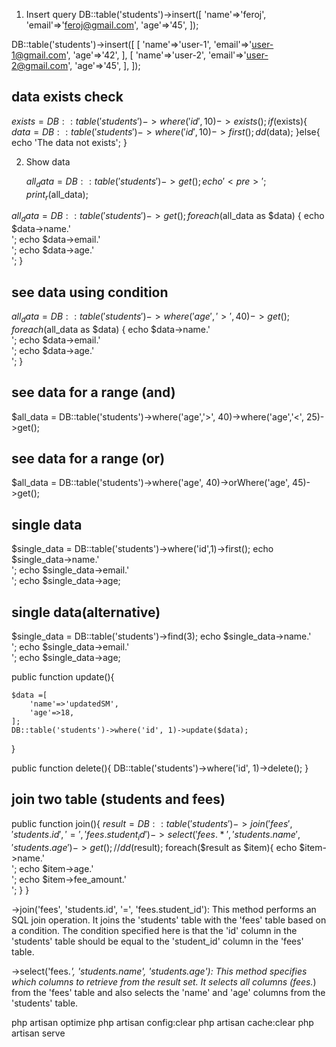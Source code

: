 

1. Insert query
  DB::table('students')->insert([
            'name'=>'feroj',
             'email'=>'feroj@gmail.com',
            'age'=>'45',
         ]);

 DB::table('students')->insert([
            [
            'name'=>'user-1',
            'email'=>'user-1@gmail.com',
            'age'=>'42',
           ],
            [
            'name'=>'user-2',
            'email'=>'user-2@gmail.com',
            'age'=>'45',
            ],
    ]);
## data exists check 

$exists = DB::table('students')->where('id',10)->exists();
if($exists){
    $data = DB::table('students')->where('id', 10)->first();
    dd($data);
}else{
    echo 'The data not exists';
}

2. Show data

   $all_data = DB::table('students')->get();
   echo '<pre>';
   print_r($all_data);
<!-- Show All Data -->
$all_data = DB::table('students')->get();
  foreach ($all_data as $data) {
    echo $data->name.'<br>';
    echo $data->email.'<br>';
    echo $data->age.'<br>';
  }
## see data using condition
 $all_data = DB::table('students')->where('age','>', 40)->get();
  foreach ($all_data as $data) {
    echo $data->name.'<br>';
    echo $data->email.'<br>';
    echo $data->age.'<br>';
  }
## see data for a range (and)
 $all_data = DB::table('students')->where('age','>', 40)->where('age','<', 25)->get();
## see data for a range (or)
 $all_data = DB::table('students')->where('age', 40)->orWhere('age', 45)->get();

## single data
 $single_data = DB::table('students')->where('id',1)->first();
   echo $single_data->name.'<br>';
   echo $single_data->email.'<br>';
   echo $single_data->age;
  
## single data(alternative)
 $single_data = DB::table('students')->find(3);
   echo $single_data->name.'<br>';
   echo $single_data->email.'<br>';
   echo $single_data->age;
  

<!-- update data -->

  public function update(){

    $data =[
        'name'=>'updatedSM',
        'age'=>18,
    ];
    DB::table('students')->where('id', 1)->update($data);
   }


<!-- delete Data -->

public function delete(){
    DB::table('students')->where('id', 1)->delete();
   }

## join two table (students and fees)

public function join(){
   $result = DB::table('students')
    ->join('fees', 'students.id', '=', 'fees.student_id')
    ->select('fees.*', 'students.name', 'students.age')
    ->get();
    // dd($result);
    foreach($result as $item){
        echo $item->name.'<br>';
        echo $item->age.'<br>';
        echo $item->fee_amount.'<br>';
    }
}

->join('fees', 'students.id', '=', 'fees.student_id'): This method performs an SQL join operation. It joins the 'students' table with the 'fees' table based on a condition. The condition specified here is that the 'id' column in the 'students' table should be equal to the 'student_id' column in the 'fees' table.

->select('fees.*', 'students.name', 'students.age'): This method specifies which columns to retrieve from the result set. It selects all columns (fees.*) from the 'fees' table and also selects the 'name' and 'age' columns from the 'students' table.




 




php artisan optimize
php artisan config:clear
php artisan cache:clear
php artisan serve